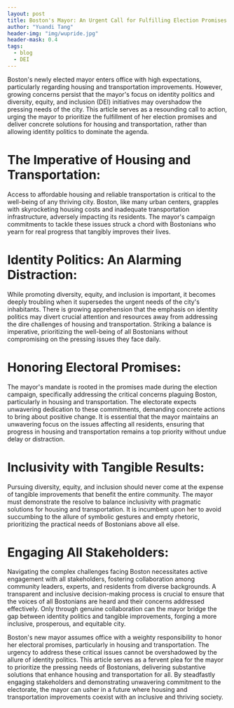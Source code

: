 ```yaml
---
layout: post
title: Boston's Mayor: An Urgent Call for Fulfilling Election Promises on Housing and Transportation, Beyond Identity Politics
author: "Yuandi Tang"
header-img: "img/wupride.jpg"
header-mask: 0.4
tags:
  - blog
  - DEI
---
```


Boston's newly elected mayor enters office with high expectations, particularly regarding housing and transportation improvements. However, growing concerns persist that the mayor's focus on identity politics and diversity, equity, and inclusion (DEI) initiatives may overshadow the pressing needs of the city. This article serves as a resounding call to action, urging the mayor to prioritize the fulfillment of her election promises and deliver concrete solutions for housing and transportation, rather than allowing identity politics to dominate the agenda.

# The Imperative of Housing and Transportation:
Access to affordable housing and reliable transportation is critical to the well-being of any thriving city. Boston, like many urban centers, grapples with skyrocketing housing costs and inadequate transportation infrastructure, adversely impacting its residents. The mayor's campaign commitments to tackle these issues struck a chord with Bostonians who yearn for real progress that tangibly improves their lives.

# Identity Politics: An Alarming Distraction:
While promoting diversity, equity, and inclusion is important, it becomes deeply troubling when it supersedes the urgent needs of the city's inhabitants. There is growing apprehension that the emphasis on identity politics may divert crucial attention and resources away from addressing the dire challenges of housing and transportation. Striking a balance is imperative, prioritizing the well-being of all Bostonians without compromising on the pressing issues they face daily.

# Honoring Electoral Promises:
The mayor's mandate is rooted in the promises made during the election campaign, specifically addressing the critical concerns plaguing Boston, particularly in housing and transportation. The electorate expects unwavering dedication to these commitments, demanding concrete actions to bring about positive change. It is essential that the mayor maintains an unwavering focus on the issues affecting all residents, ensuring that progress in housing and transportation remains a top priority without undue delay or distraction.

# Inclusivity with Tangible Results:
Pursuing diversity, equity, and inclusion should never come at the expense of tangible improvements that benefit the entire community. The mayor must demonstrate the resolve to balance inclusivity with pragmatic solutions for housing and transportation. It is incumbent upon her to avoid succumbing to the allure of symbolic gestures and empty rhetoric, prioritizing the practical needs of Bostonians above all else.

# Engaging All Stakeholders:
Navigating the complex challenges facing Boston necessitates active engagement with all stakeholders, fostering collaboration among community leaders, experts, and residents from diverse backgrounds. A transparent and inclusive decision-making process is crucial to ensure that the voices of all Bostonians are heard and their concerns addressed effectively. Only through genuine collaboration can the mayor bridge the gap between identity politics and tangible improvements, forging a more inclusive, prosperous, and equitable city.

Boston's new mayor assumes office with a weighty responsibility to honor her electoral promises, particularly in housing and transportation. The urgency to address these critical issues cannot be overshadowed by the allure of identity politics. This article serves as a fervent plea for the mayor to prioritize the pressing needs of Bostonians, delivering substantive solutions that enhance housing and transportation for all. By steadfastly engaging stakeholders and demonstrating unwavering commitment to the electorate, the mayor can usher in a future where housing and transportation improvements coexist with an inclusive and thriving society.
